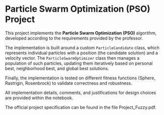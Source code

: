 # Particle Swarm Optimization (PSO) Project

This project implements the **Particle Swarm Optimization (PSO)** algorithm, developed according to the requirements provided by the professor.

The implementation is built around a custom `ParticleCandidate` class, which
represents individual particles with a position (the candidate solution) and
a velocity vector. The `ParticleSwarmOptimizer` class then manages a population
of such particles, updating them iteratively based on personal best, neighborhood
best, and global best solutions.

Finally, the implementation is tested on different fitness functions
(Sphere, Rastrigin, Rosenbrock) to validate correctness and robustness.

All implementation details, comments, and justifications for design choices are provided within the notebook.

The official project specification can be found in the file Project_Fuzzy.pdf.
